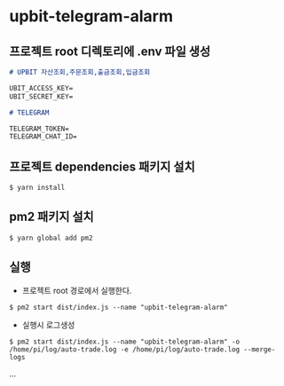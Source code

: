 # upbit-telegram-alarm

## 프로젝트 root 디렉토리에 .env 파일 생성

```markdown
# UPBIT 자산조회,주문조회,출금조회,입금조회

UBIT_ACCESS_KEY=
UBIT_SECRET_KEY=

# TELEGRAM

TELEGRAM_TOKEN=
TELEGRAM_CHAT_ID=
```

## 프로젝트 dependencies 패키지 설치

```shell
$ yarn install

```

## pm2 패키지 설치

```shell
$ yarn global add pm2
```

## 실행

- 프로젝트 root 경로에서 실행한다.

```shell
$ pm2 start dist/index.js --name "upbit-telegram-alarm"
```

- 실행시 로그생성

```shell
$ pm2 start dist/index.js --name "upbit-telegram-alarm" -o /home/pi/log/auto-trade.log -e /home/pi/log/auto-trade.log --merge-logs
```

...
